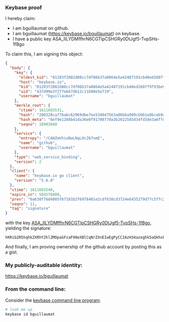 ### Keybase proof

I hereby claim:

  * I am bguillaumat on github.
  * I am bguillaumat (https://keybase.io/bguillaumat) on keybase.
  * I have a public key ASA_IILYDMffhrN6CGTlpCSHGRy0DtJgf5-TvpSHs-1fBgo

To claim this, I am signing this object:

```json
{
  "body": {
    "key": {
      "eldest_kid": "01203f2082d80cc7df86b37a0864e5a42487191cb40ed2607f9f93be9487b3ed5f060a",
      "host": "keybase.io",
      "kid": "01203f2082d80cc7df86b37a0864e5a42487191cb40ed2607f9f93be9487b3ed5f060a",
      "uid": "437d99e3f277eb67db12c11b90e5e719",
      "username": "bguillaumat"
    },
    "merkle_root": {
      "ctime": 1611603531,
      "hash": "280328ca776abc62969dbe7ee534047563a06b6a999cb9b1e8bceb9a6fa594745b608ffa6392a36758932c13e949a655d03b408cdc3ce632edb4834a2205925a",
      "hash_meta": "6ef9e1208b41da36e0f9170077da3b2022585d34fd3de3a6ffd1fb4ca077cce0",
      "seqno": 18903040
    },
    "service": {
      "entropy": "/CAHZmVhioBwLNqL0cZ67nmE",
      "name": "github",
      "username": "bguillaumat"
    },
    "type": "web_service_binding",
    "version": 2
  },
  "client": {
    "name": "keybase.io go client",
    "version": "5.6.0"
  },
  "ctime": 1611603540,
  "expire_in": 504576000,
  "prev": "0a638f7bd4905f67181b2f6978401e2cdf638cd3724e6435279d7fc5ffc2aa90",
  "seqno": 11,
  "tag": "signature"
}
```

with the key [ASA_IILYDMffhrN6CGTlpCSHGRy0DtJgf5-TvpSHs-1fBgo](https://keybase.io/bguillaumat), yielding the signature:

```
hKRib2R5hqhkZXRhY2hlZMOpaGFzaF90eXBlCqNrZXnEIwEgPyCC2AzH34azeghk5aQkhxkctA7SYH+fk76Uh7PtXwYKp3BheWxvYWTESpcCC8QgCmOPe9SQX2cYGy9peEAeLN9jjNNyTmQ1J51/xf/CqpDEIJs5ri7isLsnp3Rjps5CXTZbYcPckUy9A4DgBqt0womXAgHCo3NpZ8RApMTZzZQm+LRGNmgQXP5b+gOhqCCWCwTpCt55nXjnM56uXO4qE08tJmEfW9jNbIrtjvcBV8tt74XjzNyqk1NnBqhzaWdfdHlwZSCkaGFzaIKkdHlwZQildmFsdWXEIPcqbCiVhlyzbwyBQ0toF9WeLxAjGawsPwI6YFnWYeN0o3RhZ80CAqd2ZXJzaW9uAQ==

```

And finally, I am proving ownership of the github account by posting this as a gist.

### My publicly-auditable identity:

https://keybase.io/bguillaumat

### From the command line:

Consider the [keybase command line program](https://keybase.io/download).

```bash
# look me up
keybase id bguillaumat
```
